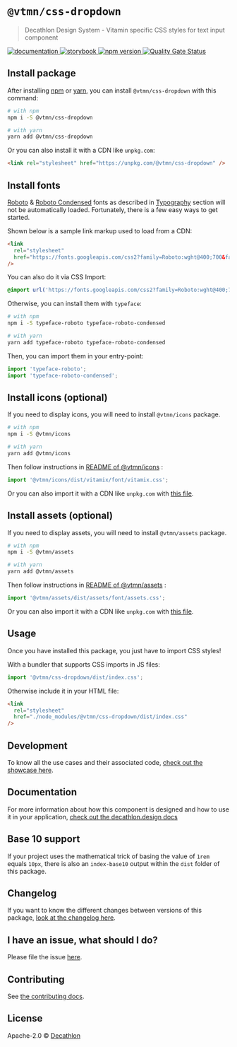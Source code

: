 # `@vtmn/css-dropdown`

> Decathlon Design System - Vitamin specific CSS styles for text input component

<a href="https://www.decathlon.design/726f8c765/v/0/p/42d824-dropdown">
<img src="https://img.shields.io/badge/decathlon.design-docs-007dbc" alt="documentation" />
</a>
<a href="https://decathlon.github.io/vitamin-web/@vtmn/showcase-css/?path=/docs/components-dropdown--overview">
<img src="https://img.shields.io/badge/storybook-css-d891bc?style=flat&logo=storybook" alt="storybook" />
</a>
<a href="https://www.npmjs.com/package/@vtmn/css-dropdown">
<img src="https://img.shields.io/npm/v/@vtmn/css-dropdown?style=flat&logo=npm" alt="npm version" />
</a>
<a href="https://sonarcloud.io/dashboard?id=decathlon_vitamin-web_css">
<img src="https://sonarcloud.io/api/project_badges/measure?project=decathlon_vitamin-web_css&metric=dropdown_status" alt="Quality Gate Status" />
</a>

## Install package

After installing [npm](https://docs.npmjs.com/downloading-and-installing-node-js-and-npm) or [yarn](https://yarnpkg.com/en/docs/install), you can install `@vtmn/css-dropdown` with this command:

```sh
# with npm
npm i -S @vtmn/css-dropdown

# with yarn
yarn add @vtmn/css-dropdown
```

Or you can also install it with a CDN like `unpkg.com`:

```html
<link rel="stylesheet" href="https://unpkg.com/@vtmn/css-dropdown" />
```

## Install fonts

[Roboto](https://fonts.google.com/specimen/Roboto) & [Roboto Condensed](https://fonts.google.com/specimen/Roboto+Condensed) fonts as described in [Typography](https://www.decathlon.design/726f8c765/v/0/p/860e14-typography) section will not be automatically loaded. Fortunately, there is a few easy ways to get started.

Shown below is a sample link markup used to load from a CDN:

```html
<link
  rel="stylesheet"
  href="https://fonts.googleapis.com/css2?family=Roboto:wght@400;700&family=Roboto+Condensed:ital,wght@0,400;0,700;1,700&display=swap"
/>
```

You can also do it via CSS Import:

```css
@import url('https://fonts.googleapis.com/css2?family=Roboto:wght@400;700&family=Roboto+Condensed:ital,wght@0,400;0,700;1,700&display=swap');
```

Otherwise, you can install them with `typeface`:

```sh
# with npm
npm i -S typeface-roboto typeface-roboto-condensed

# with yarn
yarn add typeface-roboto typeface-roboto-condensed
```

Then, you can import them in your entry-point:

```javascript
import 'typeface-roboto';
import 'typeface-roboto-condensed';
```

## Install icons (optional)

If you need to display icons, you will need to install `@vtmn/icons` package.

```sh
# with npm
npm i -S @vtmn/icons

# with yarn
yarn add @vtmn/icons
```

Then follow instructions in [README of @vtmn/icons](https://www.npmjs.com/package/@vtmn/icons) :

```javascript
import '@vtmn/icons/dist/vitamix/font/vitamix.css';
```

Or you can also import it with a CDN like `unpkg.com` with [this file](https://unpkg.com/@vtmn/icons/dist/vitamix/font/vitamix.css).

## Install assets (optional)

If you need to display assets, you will need to install `@vtmn/assets` package.

```sh
# with npm
npm i -S @vtmn/assets

# with yarn
yarn add @vtmn/assets
```

Then follow instructions in [README of @vtmn/assets](https://www.npmjs.com/package/@vtmn/assets) :

```javascript
import '@vtmn/assets/dist/assets/font/assets.css';
```

Or you can also import it with a CDN like `unpkg.com` with [this file](https://unpkg.com/@vtmn/assets/dist/assets/font/assets.css).

## Usage

Once you have installed this package, you just have to import CSS styles!

With a bundler that supports CSS imports in JS files:

```javascript
import '@vtmn/css-dropdown/dist/index.css';
```

Otherwise include it in your HTML file:

```html
<link
  rel="stylesheet"
  href="./node_modules/@vtmn/css-dropdown/dist/index.css"
/>
```

## Development

To know all the use cases and their associated code, [check out the showcase here](https://www.decathlon.design/726f8c765/v/0/p/42d824-dropdown).

## Documentation

For more information about how this component is designed and how to use it in your application, [check out the decathlon.design docs](https://www.decathlon.design/726f8c765/v/0/p/42d824-dropdown)

## Base 10 support

If your project uses the mathematical trick of basing the value of `1rem` equals `10px`, there is also an `index-base10` output within the `dist` folder of this package.

## Changelog

If you want to know the different changes between versions of this package, [look at the changelog here](https://github.com/Decathlon/vitamin-web/blob/main/packages/sources/css/src/components/dropdown/CHANGELOG.md).

## I have an issue, what should I do?

Please file the issue [here](https://github.com/Decathlon/vitamin-web/issues/new).

## Contributing

See [the contributing docs](https://github.com/Decathlon/vitamin-web/blob/main/CONTRIBUTING.md).

## License

Apache-2.0 © [Decathlon](https://github.com/Decathlon)
